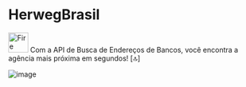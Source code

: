
# HerwegBrasil
<img src="https://user-images.githubusercontent.com/74038190/216122041-518ac897-8d92-4c6b-9b3f-ca01dcaf38ee.png" alt="Fire" width="40"  /> Com a API de Busca de Endereços de Bancos, você encontra a agência mais próxima em segundos! [🔝]


![image](https://github.com/Madusalves/HerwegBrasil/assets/111824481/40e29646-1916-4ee4-a37d-538f0983e137)






